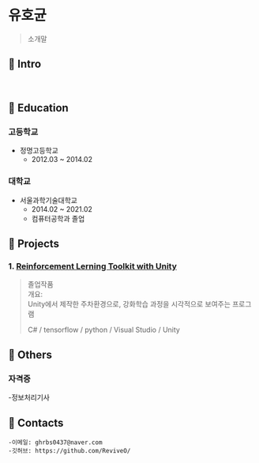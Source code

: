 # 유호균

> 소개말

## :pushpin: Intro
</br>

## :pushpin: Education

### 고등학교
- 정명고등학교
	- 2012.03 ~ 2014.02 

### 대학교
- 서울과학기술대학교
	- 2014.02 ~ 2021.02
	- 컴퓨터공학과 졸업
	


## :pushpin: Projects
### 1. [Reinforcement Lerning Toolkit with Unity](https://github.com/ReviveO/Graduate-Project)   

> 졸업작품   
> 개요:   
> Unity에서 제작한 주차환경으로, 강화학습 과정을 시각적으로 보여주는 프로그램  
>  
> C# / tensorflow / python / Visual Studio / Unity


	



## :pushpin: Others

### 자격증
-정보처리기사


## :pushpin: Contacts
```
-이메일: ghrbs0437@naver.com
-깃허브: https://github.com/ReviveO/
```